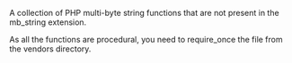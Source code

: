 

A collection of PHP multi-byte string functions that are not present in the mb_string extension.


As all the functions are procedural, you need to require_once the file from the vendors directory.
